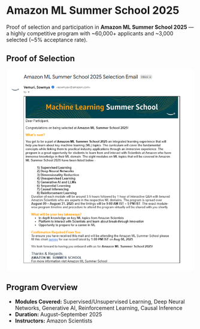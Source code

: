 # Amazon ML Summer School 2025

Proof of selection and participation in **Amazon ML Summer School 2025** — a highly competitive program with ~60,000+ applicants and ~3,000 selected (~5% acceptance rate).  

## Proof of Selection
![Amazon ML Summer School Acceptance](amazon_selection.png)



## Program Overview
- **Modules Covered:** Supervised/Unsupervised Learning, Deep Neural Networks, Generative AI, Reinforcement Learning, Causal Inference
- **Duration:** August–September 2025
- **Instructors:** Amazon Scientists
